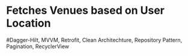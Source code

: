 # Fetches Venues based on User Location
#Dagger-Hilt, MVVM, Retrofit, Clean Architechture, Repository Pattern, Pagination, RecyclerView
